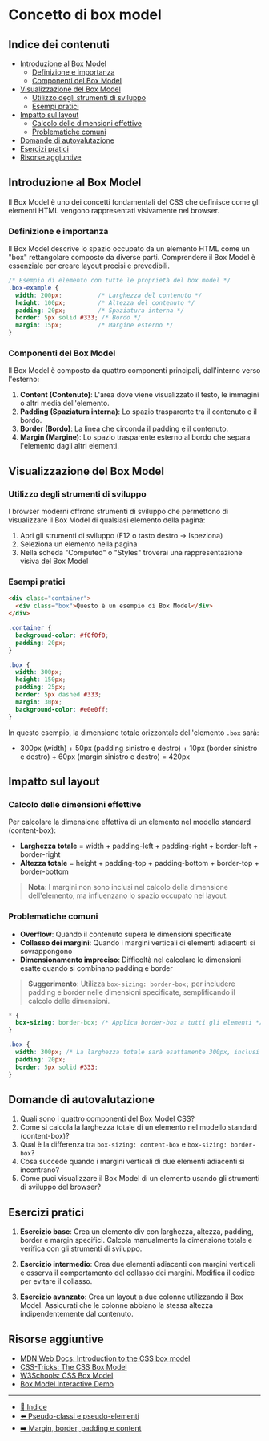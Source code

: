 # Concetto di box model

## Indice dei contenuti

- [Introduzione al Box Model](#introduzione-al-box-model)
  - [Definizione e importanza](#definizione-e-importanza)
  - [Componenti del Box Model](#componenti-del-box-model)
- [Visualizzazione del Box Model](#visualizzazione-del-box-model)
  - [Utilizzo degli strumenti di sviluppo](#utilizzo-degli-strumenti-di-sviluppo)
  - [Esempi pratici](#esempi-pratici)
- [Impatto sul layout](#impatto-sul-layout)
  - [Calcolo delle dimensioni effettive](#calcolo-delle-dimensioni-effettive)
  - [Problematiche comuni](#problematiche-comuni)
- [Domande di autovalutazione](#domande-di-autovalutazione)
- [Esercizi pratici](#esercizi-pratici)
- [Risorse aggiuntive](#risorse-aggiuntive)

## Introduzione al Box Model

Il Box Model è uno dei concetti fondamentali del CSS che definisce come gli elementi HTML vengono rappresentati visivamente nel browser.

### Definizione e importanza

Il Box Model descrive lo spazio occupato da un elemento HTML come un "box" rettangolare composto da diverse parti. Comprendere il Box Model è essenziale per creare layout precisi e prevedibili.

```css
/* Esempio di elemento con tutte le proprietà del box model */
.box-example {
  width: 200px;          /* Larghezza del contenuto */
  height: 100px;         /* Altezza del contenuto */
  padding: 20px;         /* Spaziatura interna */
  border: 5px solid #333; /* Bordo */
  margin: 15px;          /* Margine esterno */
}
```

### Componenti del Box Model

Il Box Model è composto da quattro componenti principali, dall'interno verso l'esterno:

1. **Content (Contenuto)**: L'area dove viene visualizzato il testo, le immagini o altri media dell'elemento.
2. **Padding (Spaziatura interna)**: Lo spazio trasparente tra il contenuto e il bordo.
3. **Border (Bordo)**: La linea che circonda il padding e il contenuto.
4. **Margin (Margine)**: Lo spazio trasparente esterno al bordo che separa l'elemento dagli altri elementi.

## Visualizzazione del Box Model

### Utilizzo degli strumenti di sviluppo

I browser moderni offrono strumenti di sviluppo che permettono di visualizzare il Box Model di qualsiasi elemento della pagina:

1. Apri gli strumenti di sviluppo (F12 o tasto destro → Ispeziona)
2. Seleziona un elemento nella pagina
3. Nella scheda "Computed" o "Styles" troverai una rappresentazione visiva del Box Model

### Esempi pratici

```html
<div class="container">
  <div class="box">Questo è un esempio di Box Model</div>
</div>
```

```css
.container {
  background-color: #f0f0f0;
  padding: 20px;
}

.box {
  width: 300px;
  height: 150px;
  padding: 25px;
  border: 5px dashed #333;
  margin: 30px;
  background-color: #e0e0ff;
}
```

In questo esempio, la dimensione totale orizzontale dell'elemento `.box` sarà:
- 300px (width) + 50px (padding sinistro e destro) + 10px (border sinistro e destro) + 60px (margin sinistro e destro) = 420px

## Impatto sul layout

### Calcolo delle dimensioni effettive

Per calcolare la dimensione effettiva di un elemento nel modello standard (content-box):

- **Larghezza totale** = width + padding-left + padding-right + border-left + border-right
- **Altezza totale** = height + padding-top + padding-bottom + border-top + border-bottom

> **Nota**: I margini non sono inclusi nel calcolo della dimensione dell'elemento, ma influenzano lo spazio occupato nel layout.

### Problematiche comuni

- **Overflow**: Quando il contenuto supera le dimensioni specificate
- **Collasso dei margini**: Quando i margini verticali di elementi adiacenti si sovrappongono
- **Dimensionamento impreciso**: Difficoltà nel calcolare le dimensioni esatte quando si combinano padding e border

> **Suggerimento**: Utilizza `box-sizing: border-box;` per includere padding e border nelle dimensioni specificate, semplificando il calcolo delle dimensioni.

```css
* {
  box-sizing: border-box; /* Applica border-box a tutti gli elementi */
}

.box {
  width: 300px; /* La larghezza totale sarà esattamente 300px, inclusi padding e border */
  padding: 20px;
  border: 5px solid #333;
}
```

## Domande di autovalutazione

1. Quali sono i quattro componenti del Box Model CSS?
2. Come si calcola la larghezza totale di un elemento nel modello standard (content-box)?
3. Qual è la differenza tra `box-sizing: content-box` e `box-sizing: border-box`?
4. Cosa succede quando i margini verticali di due elementi adiacenti si incontrano?
5. Come puoi visualizzare il Box Model di un elemento usando gli strumenti di sviluppo del browser?

## Esercizi pratici

1. **Esercizio base**: Crea un elemento div con larghezza, altezza, padding, border e margin specifici. Calcola manualmente la dimensione totale e verifica con gli strumenti di sviluppo.

2. **Esercizio intermedio**: Crea due elementi adiacenti con margini verticali e osserva il comportamento del collasso dei margini. Modifica il codice per evitare il collasso.

3. **Esercizio avanzato**: Crea un layout a due colonne utilizzando il Box Model. Assicurati che le colonne abbiano la stessa altezza indipendentemente dal contenuto.

## Risorse aggiuntive

- [MDN Web Docs: Introduction to the CSS box model](https://developer.mozilla.org/en-US/docs/Web/CSS/CSS_Box_Model/Introduction_to_the_CSS_box_model)
- [CSS-Tricks: The CSS Box Model](https://css-tricks.com/the-css-box-model/)
- [W3Schools: CSS Box Model](https://www.w3schools.com/css/css_boxmodel.asp)
- [Box Model Interactive Demo](https://developer.chrome.com/docs/devtools/css/box-model/)

---

- [📑 Indice](../README.md)
- [⬅️ Pseudo-classi e pseudo-elementi](<../02. Selettori e Specificità/05_Pseudo-classi_e_pseudo-elementi.md>)
- [➡️ Margin, border, padding e content](02_Margin_e_padding.md)